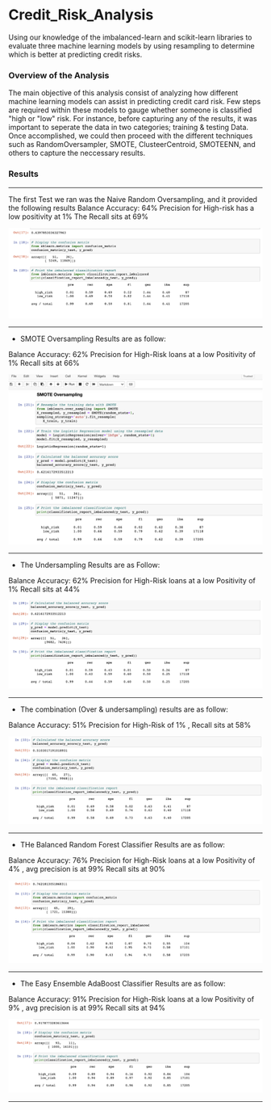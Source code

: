 # Credit_Risk_Analysis
Using our knowledge of the imbalanced-learn and scikit-learn libraries to evaluate three machine learning models by using resampling to determine which is better at predicting credit risks.


### Overview of the Analysis

The main objective of this analysis consist of analyzing how different machine learning models can assist in predicting credit card risk. Few steps are required within these models to gauge whether someone is classified "high or "low" risk. For instance, before capturing any of the results, it was important to seperate the data in two categories; training & testing Data. Once accomplished, we could then proceed with the different techniques such as RandomOversampler, SMOTE, ClusteerCentroid, SMOTEENN, and others to capture the neccessary results. 

### Results
--------------------------------------------------------
The first Test we ran was the Naive Random Oversampling, and it provided the following results
Balance Accuracy: 64%
Precision for High-risk has a low positivity at 1%
The Recall sits at 69%

![alt text](img/Naive_oversampling.png)

-----------------------------------------------------------------------
* SMOTE Oversampling Results are as follow:

Balance Accuracy: 62%
Precision for High-Risk loans at a low Positivity of 1%
Recall sits at 66%

![alt text](img/SMOTE_oversampling_results.png)


-----------------------------------------------------------------------
* The Undersampling Results are as Follow:


Balance Accuracy: 62%
Precision for High-Risk loans at a low Positivity of 1%
Recall sits at 44%

![alt text](img/undersampling_results.png)


-----------------------------------------------------------------------

* The combination (Over & undersampling) results are as follow:

Balance Accuracy: 51%
Precision for High-Risk of 1% , 
Recall sits at 58%

![alt text](img/combination_over_under_sampling.png)

-----------------------------------------------------------------------

* THe Balanced Random Forest Classifier Results are as follow:

Balance Accuracy: 76%
Precision for High-Risk loans at a low Positivity of 4% , avg precision is at 99%
Recall sits at 90%

![alt text](img/balanced_random_forest_classifier.png)

----------------------------------------------------------------------

* The Easy Ensemble AdaBoost Classifier Results are as follow:

Balance Accuracy: 91%
Precision for High-Risk loans at a low Positivity of 9% , avg precision is at 99%
Recall sits at 94%

![alt text](img/easy_ensemble_adboost_classifier.png)

----------------------------------------------------------------------
